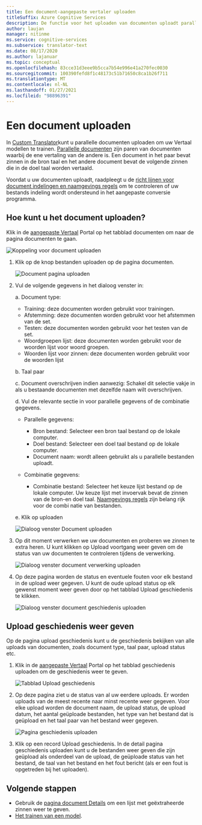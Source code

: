 ```yaml
---
title: Een document-aangepaste vertaler uploaden
titleSuffix: Azure Cognitive Services
description: De functie voor het uploaden van documenten uploadt parallelle documenten (twee documenten waarbij een van de oorsprong en de andere de vertaling is) naar de service.
author: laujan
manager: nitinme
ms.service: cognitive-services
ms.subservice: translator-text
ms.date: 08/17/2020
ms.author: lajanuar
ms.topic: conceptual
ms.openlocfilehash: 83cce31d3eee9b5cca7b54e996e41a270fec0030
ms.sourcegitcommit: 100390fefd8f1c48173c51b71650c8ca1b26f711
ms.translationtype: MT
ms.contentlocale: nl-NL
ms.lasthandoff: 01/27/2021
ms.locfileid: "98896391"
---
```

# <a name="upload-a-document"></a>Een document uploaden

In [Custom Translator](https://portal.customtranslator.azure.ai)kunt u parallelle documenten uploaden om uw Vertaal modellen te trainen. [Parallelle documenten](what-are-parallel-documents.md) zijn paren van documenten waarbij de ene vertaling van de andere is. Een document in het paar bevat zinnen in de bron taal en het andere document bevat de volgende zinnen die in de doel taal worden vertaald.

Voordat u uw documenten uploadt, raadpleegt u de [richt lijnen voor document indelingen en naamgevings regels](document-formats-naming-convention.md) om te controleren of uw bestands indeling wordt ondersteund in het aangepaste conversie programma.

## <a name="how-to-upload-document"></a>Hoe kunt u het document uploaden?

Klik in de [aangepaste Vertaal](https://portal.customtranslator.azure.ai) Portal op het tabblad documenten om naar de pagina documenten te gaan.

![Koppeling voor document uploaden](media/how-to/how-to-upload-1.png)


1.  Klik op de knop bestanden uploaden op de pagina documenten.

    ![Document pagina uploaden](media/how-to/how-to-upload-2.png)

2.  Vul de volgende gegevens in het dialoog venster in:

    a.  Document type:

    -  Training: deze documenten worden gebruikt voor trainingen.
    -  Afstemming: deze documenten worden gebruikt voor het afstemmen van de set.
    -  Testen: deze documenten worden gebruikt voor het testen van de set.
    -  Woordgroepen lijst: deze documenten worden gebruikt voor de woorden lijst voor woord groepen.
    -  Woorden lijst voor zinnen: deze documenten worden gebruikt voor de woorden lijst

    b.  Taal paar

    c.  Document overschrijven indien aanwezig: Schakel dit selectie vakje in als u bestaande documenten met dezelfde naam wilt overschrijven.

    d.  Vul de relevante sectie in voor parallelle gegevens of de combinatie gegevens.

    -  Parallelle gegevens:
        -  Bron bestand: Selecteer een bron taal bestand op de lokale computer.
        -  Doel bestand: Selecteer een doel taal bestand op de lokale computer.
        -  Document naam: wordt alleen gebruikt als u parallelle bestanden uploadt.

    - Combinatie gegevens:
        -  Combinatie bestand: Selecteer het keuze lijst bestand op de lokale computer. Uw keuze lijst met invoervak bevat de zinnen van de bron-en doel taal. [Naamgevings regels](document-formats-naming-convention.md) zijn belang rijk voor de combi natie van bestanden.

    e.  Klik op uploaden

    ![Dialoog venster Document uploaden](media/how-to/how-to-upload-dialog.png)

3.  Op dit moment verwerken we uw documenten en proberen we zinnen te extra heren. U kunt klikken op Upload voortgang weer geven om de status van uw documenten te controleren tijdens de verwerking.

    ![Dialoog venster document verwerking uploaden](media/how-to/how-to-upload-processing-dialog.png)

4.  Op deze pagina worden de status en eventuele fouten voor elk bestand in de upload weer gegeven. U kunt de oude upload status op elk gewenst moment weer geven door op het tabblad Upload geschiedenis te klikken.

    ![Dialoog venster document geschiedenis uploaden](media/how-to/how-to-upload-document-history.png)


## <a name="view-upload-history"></a>Upload geschiedenis weer geven

Op de pagina upload geschiedenis kunt u de geschiedenis bekijken van alle uploads van documenten, zoals document type, taal paar, upload status etc.

1. Klik in de [aangepaste Vertaal](https://portal.customtranslator.azure.ai) Portal op het tabblad geschiedenis uploaden om de geschiedenis weer te geven.

    ![Tabblad Upload geschiedenis](media/how-to/how-to-upload-history-1.png)

2. Op deze pagina ziet u de status van al uw eerdere uploads. Er worden uploads van de meest recente naar minst recente weer gegeven. Voor elke upload worden de document naam, de upload status, de upload datum, het aantal geüploade bestanden, het type van het bestand dat is geüpload en het taal paar van het bestand weer gegeven.

    ![Pagina geschiedenis uploaden](media/how-to/how-to-document-history-2.png)

3. Klik op een record Upload geschiedenis. In de detail pagina geschiedenis uploaden kunt u de bestanden weer geven die zijn geüpload als onderdeel van de upload, de geüploade status van het bestand, de taal van het bestand en het fout bericht (als er een fout is opgetreden bij het uploaden).

## <a name="next-steps"></a>Volgende stappen

- Gebruik de [pagina document Details](how-to-view-document-details.md) om een lijst met geëxtraheerde zinnen weer te geven.
- [Het trainen van een model](how-to-train-model.md).
